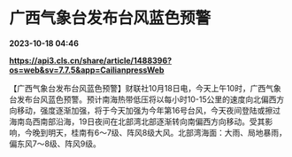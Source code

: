 # 广西气象台发布台风蓝色预警

**2023-10-18 04:46**

**https://api3.cls.cn/share/article/1488396?os=web&sv=7.7.5&app=CailianpressWeb**

【广西气象台发布台风蓝色预警】财联社10月18日电，今天上午10时，广西气象台发布台风蓝色预警。预计南海热带低压将以每小时10-15公里的速度向北偏西方向移动，强度逐渐加强，将于今天加强为今年第16号台风，今天夜间登陆或擦过海南岛西南部沿海，19日夜间在北部湾北部逐渐转向南偏西方向移动。受其影响，今晚到明天，桂南有6～7级、阵风8级大风。北部湾海面：大雨、局地暴雨，偏东风7～8级、阵风9级。